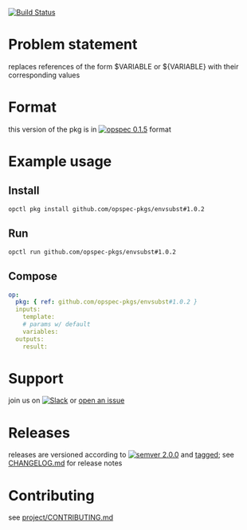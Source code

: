 [![Build Status](https://travis-ci.org/opspec-pkgs/envsubst.svg?branch=master)](https://travis-ci.org/opspec-pkgs/envsubst)

# Problem statement

replaces references of the form $VARIABLE or ${VARIABLE} with their corresponding values

# Format

this version of the pkg is in [![opspec 0.1.5](https://img.shields.io/badge/opspec-0.1.5-brightgreen.svg?colorA=6b6b6b&colorB=fc16be)](https://opspec.io/0.1.5/packages.html) format

# Example usage

## Install

```shell
opctl pkg install github.com/opspec-pkgs/envsubst#1.0.2
```

## Run

```
opctl run github.com/opspec-pkgs/envsubst#1.0.2
```

## Compose

```yaml
op:
  pkg: { ref: github.com/opspec-pkgs/envsubst#1.0.2 }
  inputs:
    template:
    # params w/ default
    variables:
  outputs:
    result:
```

# Support

join us on
[![Slack](https://opspec-slackin.herokuapp.com/badge.svg)](https://opspec-slackin.herokuapp.com/)
or
[open an issue](https://github.com/opspec-pkgs/envsubst/issues)

# Releases

releases are versioned according to
[![semver 2.0.0](https://img.shields.io/badge/semver-2.0.0-brightgreen.svg)](http://semver.org/spec/v2.0.0.html)
and [tagged](https://git-scm.com/book/en/v2/Git-Basics-Tagging); see
[CHANGELOG.md](CHANGELOG.md) for release notes

# Contributing

see
[project/CONTRIBUTING.md](https://github.com/opspec-pkgs/project/blob/master/CONTRIBUTING.md)
